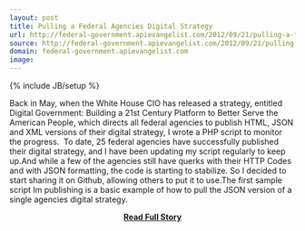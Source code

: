 ```yaml
---
layout: post
title: Pulling a Federal Agencies Digital Strategy
url: http://federal-government.apievangelist.com/2012/09/21/pulling-a-federal-agencies-digital-strategy/
source: http://federal-government.apievangelist.com/2012/09/21/pulling-a-federal-agencies-digital-strategy/
domain: federal-government.apievangelist.com
image: 
---
```

{% include JB/setup %}<p>Back in May, when the White House CIO has released a strategy, entitled Digital Government: Building a 21st Century Platform to Better Serve the American People, which directs all federal agencies to publish HTML, JSON and XML versions of their digital strategy, I wrote a PHP script to monitor the progress.  To date, 25 federal agencies have successfully published their digital strategy, and I have been updating my script regularly to keep up.And while a few of the agencies still have querks with their HTTP Codes and with JSON formatting, the code is starting to stabilize. So I decided to start sharing it on Github, allowing others to put it to use.The first sample script Im publishing is a basic example of how to pull the JSON version of a single agencies digital strategy.</p>
<center><p><a href="http://federal-government.apievangelist.com/2012/09/21/pulling-a-federal-agencies-digital-strategy/" style='padding:25px; font-sze:18px; font-weight: bold;'>Read Full Story</a></p></center>
